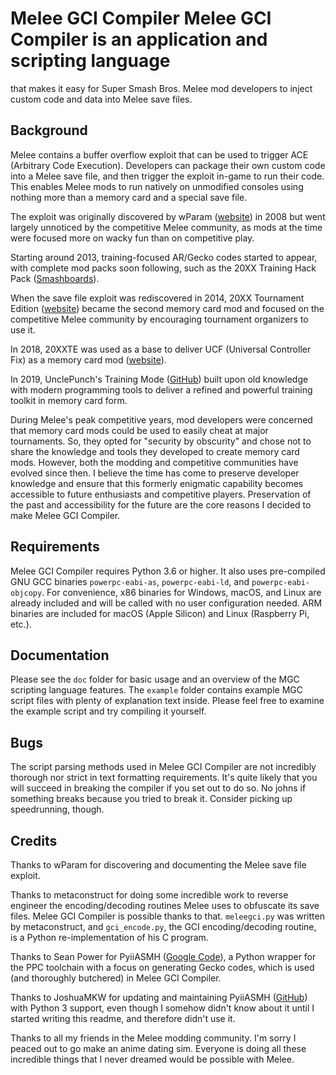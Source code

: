 # Melee GCI Compiler Melee GCI Compiler is an application and scripting language
that makes it easy for Super Smash Bros. Melee mod developers to inject custom
code and data into Melee save files.

## Background

Melee contains a buffer overflow exploit that can be used to trigger ACE
(Arbitrary Code Execution). Developers can package their own custom code into a
Melee save file, and then trigger the exploit in-game to run their code. This
enables Melee mods to run natively on unmodified consoles using nothing more
than a memory card and a special save file.

The exploit was originally discovered by wParam
([website](http://wparam.com/ssbm/)) in 2008 but went largely unnoticed by the
competitive Melee community, as mods at the time were focused more on wacky fun
than on competitive play.

Starting around 2013, training-focused AR/Gecko codes started to appear, with
complete mod packs soon following, such as the 20XX Training Hack Pack
([Smashboards](https://smashboards.com/threads/the-20xx-melee-training-hack-pack-v4-07-7-04-17.351221/)).

When the save file exploit was rediscovered in 2014, 20XX Tournament Edition
([website](http://www.20xx.me/)) became the second memory card mod and focused
on the competitive Melee community by encouraging tournament organizers to use
it.

In 2018, 20XXTE was used as a base to deliver UCF (Universal Controller Fix) as
a memory card mod ([website](http://www.20xx.me/ucf.html)).

In 2019, UnclePunch's Training Mode
([GitHub](https://github.com/UnclePunch/Training-Mode)) built upon old knowledge
with modern programming tools to deliver a refined and powerful training toolkit
in memory card form.

During Melee's peak competitive years, mod developers were concerned that memory
card mods could be used to easily cheat at major tournaments. So, they opted for
"security by obscurity" and chose not to share the knowledge and tools they
developed to create memory card mods. However, both the modding and competitive
communities have evolved since then. I believe the time has come to preserve
developer knowledge and ensure that this formerly enigmatic capability becomes
accessible to future enthusiasts and competitive players. Preservation of the
past and accessibility for the future are the core reasons I decided to make
Melee GCI Compiler.

## Requirements

Melee GCI Compiler requires Python 3.6 or higher. It also uses pre-compiled GNU
GCC binaries `powerpc-eabi-as`, `powerpc-eabi-ld`, and `powerpc-eabi-objcopy`.
For convenience, x86 binaries for Windows, macOS, and Linux are already included
and will be called with no user configuration needed. ARM binaries are included
for macOS (Apple Silicon) and Linux (Raspberry Pi, etc.).

## Documentation

Please see the `doc` folder for basic usage and an overview of the MGC scripting
language features. The `example` folder contains example MGC script files with
plenty of explanation text inside. Please feel free to examine the example
script and try compiling it yourself.

## Bugs

The script parsing methods used in Melee GCI Compiler are not incredibly
thorough nor strict in text formatting requirements. It's quite likely that you
will succeed in breaking the compiler if you set out to do so. No johns if
something breaks because you tried to break it. Consider picking up
speedrunning, though.

## Credits

Thanks to wParam for discovering and documenting the Melee save file exploit.

Thanks to metaconstruct for doing some incredible work to reverse engineer the
encoding/decoding routines Melee uses to obfuscate its save files. Melee GCI
Compiler is possible thanks to that. `meleegci.py` was written by metaconstruct,
and `gci_encode.py`, the GCI encoding/decoding routine, is a Python
re-implementation of his C program.

Thanks to Sean Power for PyiiASMH ([Google
Code](https://code.google.com/archive/p/pyiiasmh/)), a Python wrapper for the
PPC toolchain with a focus on generating Gecko codes, which is used (and
thoroughly butchered) in Melee GCI Compiler.

Thanks to JoshuaMKW for updating and maintaining PyiiASMH
([GitHub](https://github.com/JoshuaMKW/pyiiasmh)) with Python 3 support, even
though I somehow didn't know about it until I started writing this readme, and
therefore didn't use it.

Thanks to all my friends in the Melee modding community. I'm sorry I peaced out
to go make an anime dating sim. Everyone is doing all these incredible things
that I never dreamed would be possible with Melee.
